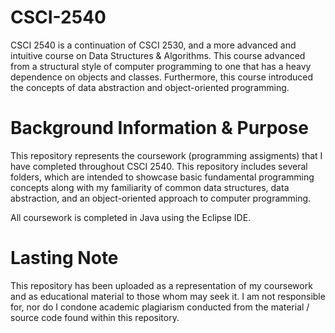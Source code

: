 # CSCI-2540
CSCI 2540 is a continuation of CSCI 2530, and a more advanced and intuitive course on Data Structures & Algorithms.
This course advanced from a structural style of computer programming to one that has a heavy dependence on objects and classes.
Furthermore, this course introduced the concepts of data abstraction and object-oriented programming.

# Background Information & Purpose
This repository represents the coursework (programming assigments) that I have completed throughout CSCI 2540.
This repository includes several folders, which are intended to showcase basic fundamental programming concepts along with
my familiarity of common data structures, data abstraction, and an object-oriented approach to computer programming.

All coursework is completed in Java using the Eclipse IDE.
    
# Lasting Note
This repository has been uploaded as a representation of my coursework and
as educational material to those whom may seek it. I am not responsible for, nor
do I condone academic plagiarism conducted from the material / source code found
within this repository.

